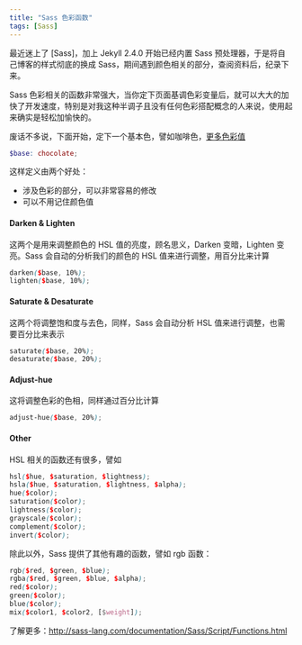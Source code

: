 ```yaml
---
title: "Sass 色彩函数"
tags: [Sass]
---
```


最近迷上了 [Sass]，加上 Jekyll 2.4.0 开始已经内置 Sass 预处理器，于是将自己博客的样式彻底的换成 Sass，期间遇到颜色相关的部分，查阅资料后，纪录下来。

Sass 色彩相关的函数非常强大，当你定下页面基调色彩变量后，就可以大大的加快了开发速度，特别是对我这种半调子且没有任何色彩搭配概念的人来说，使用起来确实是轻松加愉快的。

废话不多说，下面开始，定下一个基本色，譬如咖啡色，[更多色彩值](//github.com/sass/sass/blob/stable/lib/sass/script/value/color.rb#L28-L180)
<!-- more -->
```scss
$base: chocolate;
```

这样定义由两个好处：

- 涉及色彩的部分，可以非常容易的修改
- 可以不用记住颜色值

#### Darken & Lighten

这两个是用来调整颜色的 HSL 值的亮度，顾名思义，Darken 变暗，Lighten 变亮。Sass 会自动的分析我们的颜色的 HSL 值来进行调整，用百分比来计算

```scss
darken($base, 10%);
lighten($base, 10%);
```

#### Saturate & Desaturate

这两个将调整饱和度与去色，同样，Sass 会自动分析 HSL 值来进行调整，也需要百分比来表示

```scss
saturate($base, 20%);
desaturate($base, 20%);
```

#### Adjust-hue

这将调整色彩的色相，同样通过百分比计算

```scss
adjust-hue($base, 20%);
```

#### Other

HSL 相关的函数还有很多，譬如

```scss
hsl($hue, $saturation, $lightness);
hsla($hue, $saturation, $lightness, $alpha);
hue($color);
saturation($color);
lightness($color);
grayscale($color);
complement($color);
invert($color);
```

除此以外，Sass 提供了其他有趣的函数，譬如 rgb 函数：

```scss
rgb($red, $green, $blue);
rgba($red, $green, $blue, $alpha);
red($color);
green($color);
blue($color);
mix($color1, $color2, [$weight]);
```

了解更多：<http://sass-lang.com/documentation/Sass/Script/Functions.html>
